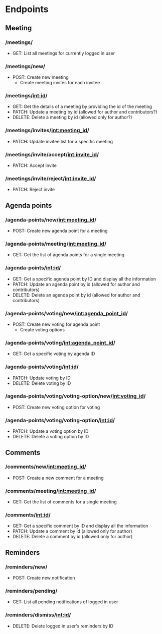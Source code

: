 # Endpoints

## Meeting

### /meetings/

- GET: List all meetings for currently logged in user

### /meetings/new/

- POST: Create new meeting
    - Create meeting invites for each invitee

### /meetings/<int:id>/

- GET: Get the details of a meeting by providing the id of the meeting
- PATCH: Update a meeting by id (allowed for author and contributors?)
- DELETE: Delete a meeting by id (allowed only for author?)

### /meetings/invites/<int:meeting_id>/

- PATCH: Update invitee list for a specific meeting

### /meetings/invite/accept/<int:invite_id>/

- PATCH: Accept invite

### /meetings/invite/reject/<int:invite_id>/

- PATCH: Reject invite

## Agenda points

### /agenda-points/new/<int:meeting_id>/

- POST: Create new agenda point for a meeting

### /agenda-points/meeting/<int:meeting_id>/

- GET: Get the list of agenda points for a single meeting

### /agenda-points/<int:id>/

- GET: Get a specific agenda point by ID and display all the information
- PATCH: Update an agenda point by id (allowed for author and contributors)
- DELETE: Delete an agenda point by id (allowed for author and contributors)

### /agenda-points/voting/new/<int:agenda_point_id>/

- POST: Create new voting for agenda point
    - Create voting options

### /agenda-points/voting/<int:agenda_point_id>/

- GET: Get a specific voting by agenda ID

### /agenda-points/voting/<int:id>/

- PATCH: Update voting by ID
- DELETE: Delete voting by ID

### /agenda-points/voting/voting-option/new/<int:voting_id>/

- POST: Create new voting option for voting

### /agenda-points/voting/voting-option/<int:id>/

- PATCH: Update a voting option by ID
- DELETE: Delete a voting option by ID

## Comments

### /comments/new/<int:meeting_id>/

- POST: Create a new comment for a meeting

### /comments/meeting/<int:meeting_id>/

- GET: Get the list of comments for a single meeting

### /comments/<int:id>/

- GET: Get a specific comment by ID and display all the information
- PATCH: Update a comment by id (allowed only for author)
- DELETE: Delete a comment by id (allowed only for author)

## Reminders

### /reminders/new/

- POST: Create new notification

### /reminders/pending/

- GET: List all pending notifications of logged in user

### /reminders/dismiss/<int:id>/

- DELETE: Delete logged in user's reminders by ID





